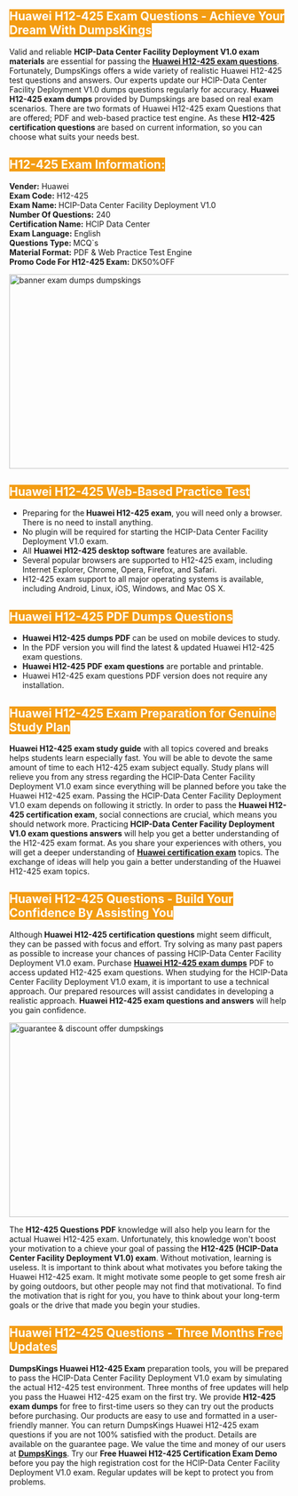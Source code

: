 <h2><span style="color:#ffffff"><strong><span style="background-color:#f39c12">Huawei H12-425 Exam Questions - Achieve Your Dream With DumpsKings</span></strong></span></h2> <p>Valid and reliable <strong>HCIP-Data Center Facility Deployment V1.0 exam materials</strong> are essential for passing the <u><strong><a href="https://www.dumpskings.com/huawei/h12-425/dumps-questions">Huawei H12-425 exam questions</a></strong></u>. Fortunately, DumpsKings offers a wide variety of realistic Huawei H12-425 test questions and answers. Our experts update our HCIP-Data Center Facility Deployment V1.0 dumps questions regularly for accuracy.<strong> Huawei H12-425 exam dumps</strong> provided by Dumpskings are based on real exam scenarios. There are two formats of Huawei H12-425 exam Questions that are offered; PDF and web-based practice test engine. As these <strong>H12-425 certification questions</strong> are based on current information, so you can choose what suits your needs best.</p> <h2><span style="color:#ffffff"><strong><span style="background-color:#f39c12">H12-425 Exam Information:</span></strong></span></h2> <p><strong>Vender:</strong> Huawei<br /> <strong>Exam Code:</strong> H12-425<br /> <strong>Exam Name: </strong>HCIP-Data Center Facility Deployment V1.0<br /> <strong>Number Of Questions:</strong> 240<br /> <strong>Certification Name:</strong> HCIP Data Center<br /> <strong>Exam Language:</strong> English<br /> <strong>Questions Type: </strong>MCQ`s<br /> <strong>Material Format:</strong> PDF & Web Practice Test Engine<br /> <strong>Promo Code For H12-425 Exam:</strong> DK50%OFF</p> <p><a href="https://www.dumpskings.com/huawei/h12-425/dumps-questions" rel="no-follow"><img height="350px" width="750px"  alt="banner exam dumps dumpskings" src="https://www.certcollections.com/uploads/content/featuresdumpskings.jpg" /></a></p> <h2><span style="color:#ffffff"><strong><span style="background-color:#f39c12">Huawei H12-425 Web-Based Practice Test</span></strong></span></h2> <ul> <li>Preparing for the<strong> Huawei H12-425 exam</strong>, you will need only a browser. There is no need to install anything.</li> <li>No plugin will be required for starting the HCIP-Data Center Facility Deployment V1.0 exam.</li> <li>All <strong>Huawei H12-425 desktop software</strong> features are available.</li> <li>Several popular browsers are supported to H12-425 exam, including Internet Explorer, Chrome, Opera, Firefox, and Safari.</li> <li>H12-425 exam support to all major operating systems is available, including Android, Linux, iOS, Windows, and Mac OS X.</li> </ul> <h2><span style="color:#ffffff"><strong><span style="background-color:#f39c12">Huawei H12-425 PDF Dumps Questions</span></strong></span></h2> <ul> <li><strong>Huawei H12-425 dumps PDF</strong> can be used on mobile devices to study.</li> <li>In the PDF version you will find the latest & updated Huawei H12-425 exam questions.</li> <li><strong>Huawei H12-425 PDF exam questions</strong> are portable and printable.</li> <li>Huawei H12-425 exam questions PDF version does not require any installation.</li> </ul> <h2><span style="color:#ffffff"><strong><span style="background-color:#f39c12">Huawei H12-425 Exam Preparation for Genuine Study Plan</span></strong></span></h2> <p><strong>Huawei H12-425 exam study guide</strong> with all topics covered and breaks helps students learn especially fast. You will be able to devote the same amount of time to each H12-425 exam subject equally. Study plans will relieve you from any stress regarding the HCIP-Data Center Facility Deployment V1.0 exam since everything will be planned before you take the Huawei H12-425 exam. Passing the HCIP-Data Center Facility Deployment V1.0 exam depends on following it strictly. In order to pass the <strong>Huawei H12-425 certification exam</strong>, social connections are crucial, which means you should network more. Practicing <strong>HCIP-Data Center Facility Deployment V1.0 exam questions answers</strong> will help you get a better understanding of the H12-425 exam format. As you share your experiences with others, you will get a deeper understanding of <u><strong><a href="https://www.dumpskings.com/huawei/questions">Huawei certification exam</a></strong></u> topics. The exchange of ideas will help you gain a better understanding of the Huawei H12-425 exam topics.</p> <h2><span style="color:#ffffff"><strong><span style="background-color:#f39c12">Huawei H12-425 Questions - Build Your Confidence By Assisting You</span></strong></span></h2> <p>Although<strong> Huawei H12-425 certification questions</strong> might seem difficult, they can be passed with focus and effort. Try solving as many past papers as possible to increase your chances of passing HCIP-Data Center Facility Deployment V1.0 exam. Purchase <strong><a href="https://www.dumpskings.com/huawei/h12-425/dumps-questions">Huawei H12-425 exam dumps</a></strong> PDF to access updated H12-425 exam questions. When studying for the HCIP-Data Center Facility Deployment V1.0 exam, it is important to use a technical approach. Our prepared resources will assist candidates in developing a realistic approach. <strong>Huawei H12-425 exam questions and answers</strong> will help you gain confidence.</p> <p><a href="https://www.dumpskings.com/huawei/h12-425/dumps-questions" rel="no-follow"><img height="350px" width="750px"  alt="guarantee & discount offer dumpskings" src="https://www.certcollections.com/uploads/content/discountdumpskings.jpg" /></a></p> <p>The <strong>H12-425 Questions PDF</strong> knowledge will also help you learn for the actual Huawei H12-425 exam. Unfortunately, this knowledge won't boost your motivation to a chieve your goal of passing the <strong>H12-425 (HCIP-Data Center Facility Deployment V1.0) exam</strong>. Without motivation, learning is useless. It is important to think about what motivates you before taking the Huawei H12-425 exam. It might motivate some people to get some fresh air by going outdoors, but other people may not find that motivational. To find the motivation that is right for you, you have to think about your long-term goals or the drive that made you begin your studies.</p> <h2><span style="color:#ffffff"><strong><span style="background-color:#f39c12">Huawei H12-425 Questions - Three Months Free Updates</span></strong></span></h2> <p><strong>DumpsKings Huawei H12-425 Exam</strong> preparation tools, you will be prepared to pass the HCIP-Data Center Facility Deployment V1.0 exam by simulating the actual H12-425 test environment. Three months of free updates will help you pass the Huawei H12-425 exam on the first try. We provide <strong>H12-425 exam dumps</strong> for free to first-time users so they can try out the products before purchasing. Our products are easy to use and formatted in a user-friendly manner. You can return DumpsKings Huawei H12-425 exam questions if you are not 100% satisfied with the product. Details are available on the guarantee page. We value the time and money of our users at <u><strong><a href="https://www.dumpskings.com/">DumpsKings</a></strong></u>. Try our <strong>Free Huawei H12-425 Certification Exam Demo</strong> before you pay the high registration cost for the HCIP-Data Center Facility Deployment V1.0 exam. Regular updates will be kept to protect you from problems.</p>
